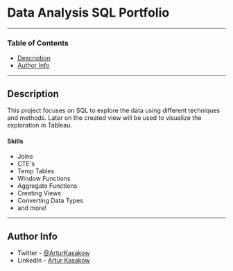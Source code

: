 # Data Analysis SQL Portfolio

---

### Table of Contents

- [Description](#description)
- [Author Info](#author-info)

---

## Description

This project focuses on SQL to explore the data using different techniques and methods.
Later on the created view will be used to visualize the exploration in Tableau.

#### Skills

- Joins
- CTE's
- Temp Tables
- Window Functions
- Aggregate Functions
- Creating Views
- Converting Data Types
- and more!


---

## Author Info

- Twitter - [@ArturKasakow](https://twitter.com/arturkasakow)
- LinkedIn - [Artur Kasakow](https://linkedin.com/in/arturkasakow/)
